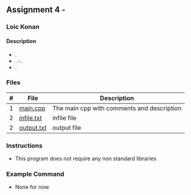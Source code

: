 ## Assignment 4 - 

### Loic Konan

#### Description

- .
- .
-.
- .

### Files

|   #   | File                     | Description                                |
| :---: | ------------------------ | ------------------------------------------ |
|   1   | [main.cpp](main.cpp)     | The main cpp with comments and description |
|   2   | [infile.txt](infile.txt) | infile file                                |
|   2   | [output.txt](infile.txt) | output file                                |

### Instructions

- This program does not require any non standard libraries

### Example Command

- None for now.
